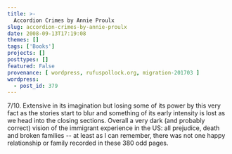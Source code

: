 ```yaml
---
title: >-
  Accordion Crimes by Annie Proulx
slug: accordion-crimes-by-annie-proulx
date: 2008-09-13T17:19:08
themes: []
tags: ['Books']
projects: []
posttypes: []
featured: False
provenance: [ wordpress, rufuspollock.org, migration-201703 ]
wordpress:
  - post_id: 379
---
```


7/10. Extensive in its imagination but losing some of its power by this very fact as the stories start to blur and something of its early intensity is lost as we head into the closing sections. Overall a very dark (and probably correct) vision of the immigrant experience in the US: all prejudice, death and broken families -- at least as I can remember, there was not one happy relationship or family recorded in these 380 odd pages.

